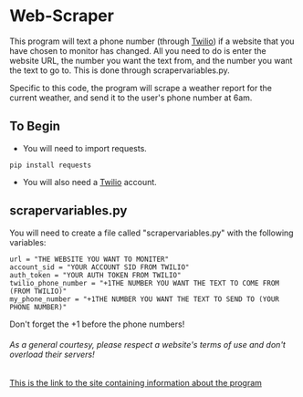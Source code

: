 # Web-Scraper

This program will text a phone number (through [Twilio](https://www.twilio.com)) if a website that you have chosen to monitor has changed. All you need to do is enter the website URL, the number you want the text from, and the number you want the text to go to. This is done through scrapervariables.py.

Specific to this code, the program will scrape a weather report for the current weather, and send it to the user's phone number at 6am.

## To Begin
- You will need to import requests.
```
pip install requests
```
- You will also need a [Twilio](https://www.twilio.com) account.

## scrapervariables.py
You will need to create a file called "scrapervariables.py" with the following variables:
```
url = "THE WEBSITE YOU WANT TO MONITER"
account_sid = "YOUR ACCOUNT SID FROM TWILIO"
auth_token = "YOUR AUTH TOKEN FROM TWILIO"
twilio_phone_number = "+1THE NUMBER YOU WANT THE TEXT TO COME FROM (FROM TWILIO)"
my_phone_number = "+1THE NUMBER YOU WANT THE TEXT TO SEND TO (YOUR PHONE NUMBER)"
```
Don't forget the +1 before the phone numbers!

###### As a general courtesy, please respect a website's terms of use and don't overload their servers!

[This is the link to the site containing information about the program](https://thecreator31.github.io/Web-Scraper/)
